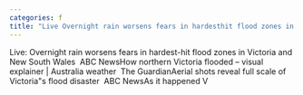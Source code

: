 ```yaml
---
categories: f
title: "Live Overnight rain worsens fears in hardesthit flood zones in Victoria and New South Wales  ABC News"
---
```

Live: Overnight rain worsens fears in hardest-hit flood zones in Victoria and New South Wales&nbsp;&nbsp;ABC NewsHow northern Victoria flooded – visual explainer | Australia weather&nbsp;&nbsp;The GuardianAerial shots reveal full scale of Victoria"s flood disaster&nbsp;&nbsp;ABC NewsAs it happened V